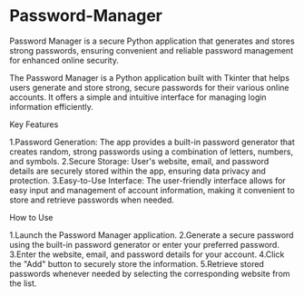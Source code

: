 # Password-Manager
Password Manager is a secure Python application that generates and stores strong passwords, ensuring convenient and reliable password management for enhanced online security.

The Password Manager is a Python application built with Tkinter that helps users generate and store strong, secure passwords for their various online accounts. It offers a simple and intuitive interface for managing login information efficiently.

Key Features

1.Password Generation: The app provides a built-in password generator that creates random, strong passwords using a combination of letters, numbers, and symbols. 
2.Secure Storage: User's website, email, and password details are securely stored within the app, ensuring data privacy and protection.
3.Easy-to-Use Interface: The user-friendly interface allows for easy input and management of account information, making it convenient to store and retrieve passwords when needed.

How to Use

1.Launch the Password Manager application.
2.Generate a secure password using the built-in password generator or enter your preferred password.
3.Enter the website, email, and password details for your account.
4.Click the "Add" button to securely store the information.
5.Retrieve stored passwords whenever needed by selecting the corresponding website from the list.
